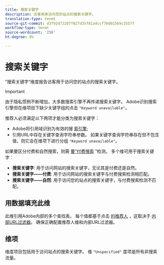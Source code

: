```yaml
---
title: 搜索关键字
description: 访客用来访问您的站点的搜索关键字。
translation-type: tm+mt
source-git-commit: d3f92d72207f027d35f81a4ccf70d01569c3557f
workflow-type: tm+mt
source-wordcount: '250'
ht-degree: 0%

---
```



# 搜索关键字

“搜索关键字”维度报告访客用于访问您的站点的搜索关键字。

>[!IMPORTANT]
>
>由于隐私惯例不断增加，大多数搜索引擎不再传递搜索关键字。 Adobe识别搜索引擎但在维项目下缺少关键字组的点击 `"Keyword unavailable"`。

推荐人必须满足以下两项才能分类为搜索关键字：

* Adobe将引用域识别为有效的搜 [索引擎](search-engine.md);
* 引用URL中存在关键字查询字符串参数。 如果关键字查询字符串存在但不包含值，则它会在维项下进行分组 `"Keyword unavailable"`。

如果要区分付费和自然搜索，则需 [要“付费搜索](/help/admin/admin/paid-search-detection/paid-search-detection.md) ”检测。 多个维可用于搜索关键字：

* **搜索关键字**: 用于访问网站的搜索关键字，无论其是付费还是自然。
* **搜索关键字——付费**: 用于访问网站的搜索关键字与付费搜索检测相匹配。
* **搜索关键字——自然**: 用于访问您的站点的搜索关键字，与付费搜索检测不匹配。

## 用数据填充此维

此维引用Adobe内部的多个查找表。 每个值都基于点击 [的推荐人](referrer.md) ，这取决于 [内部URL过滤器](/help/admin/admin/internal-url-filter-admin.md)。 确保正确配置推荐人维和内部URL过滤器。

## 维项

维度项目包括用于访问站点的搜索关键字。 维 `"Unspecified"` 度项是所有非搜索流量。
